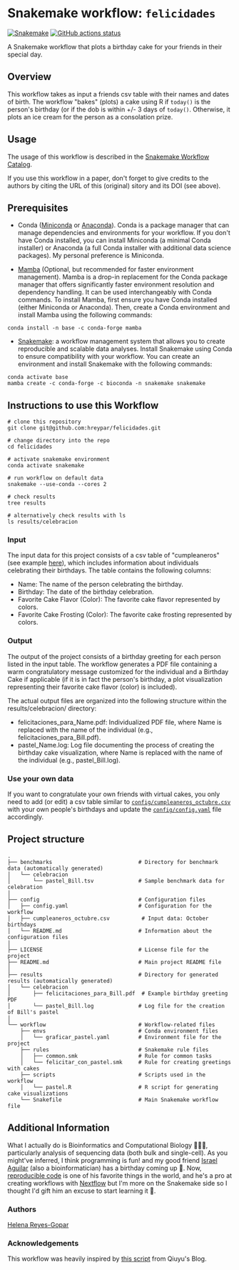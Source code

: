 # Snakemake workflow: `felicidades`

[![Snakemake](https://img.shields.io/badge/snakemake-≥6.3.0-brightgreen.svg)](https://snakemake.github.io)
[![GitHub actions status](https://github.com/<owner>/<repo>/workflows/Tests/badge.svg?branch=main)](https://github.com/<owner>/<repo>/actions?query=branch%3Amain+workflow%3ATests)


A Snakemake workflow that plots a birthday cake for your friends in their special day.

## Overview

This workflow takes as input a friends csv table with their names and dates of birth. The workflow "bakes" (plots) a cake using R if `today()` is the person's birthday (or if the dob is within +/- 3 days of `today()`. Otherwise, it plots an ice cream for the person as a consolation prize. 


## Usage

The usage of this workflow is described in the [Snakemake Workflow Catalog](https://snakemake.github.io/snakemake-workflow-catalog/?usage=<owner>%2F<repo>).

If you use this workflow in a paper, don't forget to give credits to the authors by citing the URL of this (original) <repo>sitory and its DOI (see above).

## Prerequisites

- Conda ([Miniconda](https://docs.conda.io/projects/miniconda/en/latest/) or [Anaconda](https://www.anaconda.com/download)). Conda is a package manager that can manage dependencies and environments for your workflow. If you don't have Conda installed, you can install Miniconda (a minimal Conda installer) or Anaconda (a full Conda installer with additional data science packages). My personal preference is Miniconda.

- [Mamba]( https://github.com/mamba-org/mamba) (Optional, but recommended for faster environment management). Mamba is a drop-in replacement for the Conda package manager that offers significantly faster environment resolution and dependency handling. It can be used interchangeably with Conda commands. To install Mamba, first ensure you have Conda installed (either Miniconda or Anaconda). Then, create a Conda environment and install Mamba using the following commands:

```
conda install -n base -c conda-forge mamba
```

- [Snakemake](https://snakemake.readthedocs.io/en/stable/getting_started/installation.html): a workflow management system that allows you to create reproducible and scalable data analyses. Install Snakemake using Conda to ensure compatibility with your workflow. You can create an environment and install Snakemake with the following commands:

```
conda activate base
mamba create -c conda-forge -c bioconda -n snakemake snakemake
```

## Instructions to use this Workflow

```
# clone this repository 
git clone git@github.com:hreypar/felicidades.git

# change directory into the repo
cd felicidades

# activate snakemake environment
conda activate snakemake

# run workflow on default data 
snakemake --use-conda --cores 2 

# check results
tree results 

# alternatively check results with ls
ls results/celebracion

```

### Input
The input data for this project consists of a csv table of "cumpleaneros" (see example [here](https://github.com/hreypar/felicidades/blob/main/config/cumpleaneros_octubre.csv)), which includes information about individuals celebrating their birthdays. The table contains the following columns:

- Name: The name of the person celebrating the birthday.
- Birthday: The date of the birthday celebration.
- Favorite Cake Flavor (Color): The favorite cake flavor represented by colors.
- Favorite Cake Frosting (Color): The favorite cake frosting represented by colors.

### Output
The output of the project consists of a birthday greeting for each person listed in the input table. The workflow generates a PDF file containing a warm congratulatory message customized for the individual and a Birthday Cake if applicable (if it is in fact the person's birthday, a plot visualization representing their favorite cake flavor (color) is included).

The actual output files are organized into the following structure within the results/celebracion/ directory:
- felicitaciones_para_Name.pdf: Individualized PDF file, where Name is replaced with the name of the individual (e.g., felicitaciones_para_Bill.pdf).
- pastel_Name.log: Log file documenting the process of creating the birthday cake visualization, where Name is replaced with the name of the individual (e.g., pastel_Bill.log).

### Use your own data

If you want to congratulate your own friends with virtual cakes, you only need to add (or edit) a csv table similar to [`config/cumpleaneros_octubre.csv`](https://github.com/hreypar/felicidades/blob/main/config/cumpleaneros_octubre.csv) with your own people's birthdays and update the [`config/config.yaml`](https://github.com/hreypar/felicidades/blob/main/config/config.yaml) file accordingly.


## Project structure

```
.
├── benchmarks                           # Directory for benchmark data (automatically generated)
│   └── celebracion
│       └── pastel_Bill.tsv              # Sample benchmark data for celebration
│
├── config                               # Configuration files
│   ├── config.yaml                      # Configuration for the workflow
│   ├── cumpleaneros_octubre.csv          # Input data: October birthdays
│   └── README.md                        # Information about the configuration files
│
├── LICENSE                              # License file for the project
├── README.md                            # Main project README file
│
├── results                              # Directory for generated results (automatically generated)
│   └── celebracion
│       ├── felicitaciones_para_Bill.pdf  # Example birthday greeting PDF
│       └── pastel_Bill.log              # Log file for the creation of Bill's pastel
│
└── workflow                             # Workflow-related files
    ├── envs                             # Conda environment files
    │   └── graficar_pastel.yaml         # Environment file for the project
    ├── rules                            # Snakemake rule files
    │   ├── common.smk                   # Rule for common tasks
    │   └── felicitar_con_pastel.smk     # Rule for creating greetings with cakes
    ├── scripts                          # Scripts used in the workflow
    │   └── pastel.R                     # R script for generating cake visualizations
    └── Snakefile                        # Main Snakemake workflow file

```


## Additional Information

What I actually do is Bioinformatics and Computational Biology 👩🏽‍💻, particularly analysis of sequencing data (both bulk and single-cell). As you might've inferred, I think programming is fun! and my good friend [Israel Aguilar](https://github.com/Iaguilaror) (also a bioinformatician) has a birthday coming up 🎂. Now, [reproducible code](https://en.wikipedia.org/wiki/Reproducibility) is one of his favorite things in the world, and he's a pro at creating workflows with [Nextflow](https://www.nextflow.io/) but I'm more on the Snakemake side so I thought I'd gift him an excuse to start learning it 🐍.

### Authors

[Helena Reyes-Gopar](https://github.com/hreypar)


### Acknowledgements

This workflow was heavily inspired by [this script](https://qiuyiwu.github.io/2019/01/29/Birthday/) from Qiuyu's Blog.

